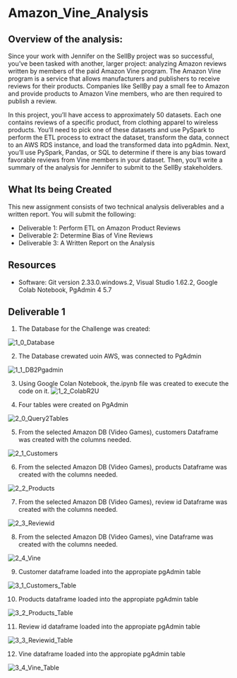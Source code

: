 # Amazon_Vine_Analysis

## Overview of the analysis:
Since your work with Jennifer on the SellBy project was so successful, you’ve been tasked with another, larger project: analyzing Amazon reviews written by members of the paid Amazon Vine program. The Amazon Vine program is a service that allows manufacturers and publishers to receive reviews for their products. Companies like SellBy pay a small fee to Amazon and provide products to Amazon Vine members, who are then required to publish a review.

In this project, you’ll have access to approximately 50 datasets. Each one contains reviews of a specific product, from clothing apparel to wireless products. You’ll need to pick one of these datasets and use PySpark to perform the ETL process to extract the dataset, transform the data, connect to an AWS RDS instance, and load the transformed data into pgAdmin. Next, you’ll use PySpark, Pandas, or SQL to determine if there is any bias toward favorable reviews from Vine members in your dataset. Then, you’ll write a summary of the analysis for Jennifer to submit to the SellBy stakeholders.

## What Its being Created
This new assignment consists of two technical analysis deliverables and a written report. You will submit the following:

- Deliverable 1: Perform ETL on Amazon Product Reviews
- Deliverable 2: Determine Bias of Vine Reviews
- Deliverable 3: A Written Report on the Analysis

## Resources
- Software: Git version 2.33.0.windows.2, Visual Studio 1.62.2, Google Colab Notebook, PgAdmin 4 5.7

## Deliverable 1

1. The Database for the Challenge was created:

![1_0_Database]()

2. The Database crewated uoin AWS, was connected to PgAdmin

![1_1_DB2Pgadmin]()

3. Using Google Colan Notebook, the.ipynb file was created to execute the code on it.
![1_2_ColabR2U]()

4. Four tables were created on PgAdmin

![2_0_Query2Tables]()

5. From the selected Amazon DB (Video Games), customers Dataframe was created with the columns needed.

![2_1_Customers]()

6. From the selected Amazon DB (Video Games), products Dataframe was created with the columns needed.

![2_2_Products]()

7. From the selected Amazon DB (Video Games), review id Dataframe was created with the columns needed.

![2_3_Reviewid]()

8. From the selected Amazon DB (Video Games), vine Dataframe was created with the columns needed.

![2_4_Vine]()

9. Customer dataframe loaded into the appropiate pgAdmin table

![3_1_Customers_Table]()

10. Products dataframe loaded into the appropiate pgAdmin table

![3_2_Products_Table]()

11. Review id dataframe loaded into the appropiate pgAdmin table

![3_3_Reviewid_Table]()

12. Vine dataframe loaded into the appropiate pgAdmin table

![3_4_Vine_Table]()

